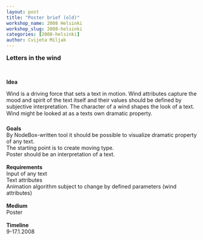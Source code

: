 ```yaml
---
layout: post
title: "Poster brief (old)"
workshop_name: 2008 Helsinki 
workshop_slug: 2008-helsinki
categories: [2008-helsinki]
author: Cvijeta Miljak
---
```

<p>
<span style="font-size: large"><strong><span style="font-size: medium">Letters in the wind</span></strong></span>
</p>
<p>
&nbsp;
</p>
<strong>Idea</strong><br />
<p>
Wind is a driving force that sets a text in motion. Wind attributes capture the mood and spirit of the text itself and their values should be defined by subjective interpretation. The character of a wind shapes the look of a text. Wind might be looked at as a texts own dramatic property.<br />
<br />
<strong>Goals</strong><br />
By NodeBox-written tool it should be possible to visualize dramatic property of any text.<br />
The starting point is to create moving type.<br />
Poster should be an interpretation of a text.<br />
<br />
<strong>Requirements</strong><br />
Input of any text<br />
Text attributes<br />
Animation algorithm subject to change by defined parameters (wind attributes) <br />
<br />
<strong>Medium</strong><br />
Poster<br />
<br />
<strong>Timeline</strong><br />
9-17.1.2008
</p>


